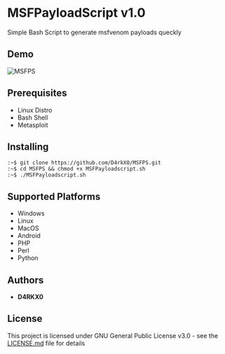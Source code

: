 # MSFPayloadScript v1.0

Simple Bash Script to generate msfvenom payloads queckly

## Demo

<img alt="MSFPS" src="https://media.giphy.com/media/5kFzbCNZbEiL5jT5gx/giphy.gif">

## Prerequisites

+ Linux Distro
+ Bash Shell
+ Metasploit

## Installing

```
:~$ git clone https://github.com/D4rkX0/MSFPS.git
:~$ cd MSFPS && chmod +x MSFPayloadscript.sh
:~$ ./MSFPayloadscript.sh
```

## Supported Platforms

* Windows
* Linux
* MacOS
* Android
* PHP
* Perl
* Python

## Authors

* **D4RKX0**

## License

This project is licensed under GNU General Public License v3.0 - see the [LICENSE.md](LICENSE) file for details
